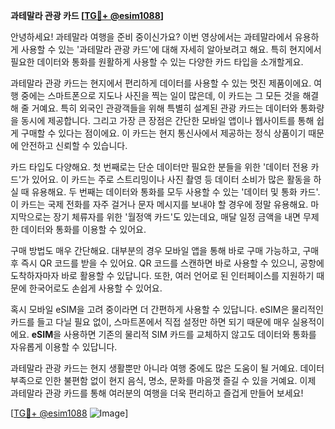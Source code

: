 **과테말라 관광 카드 [[TG💪+ @esim1088](https://t.me/s/esim1088)]**

안녕하세요! 과테말라 여행을 준비 중이신가요? 이번 영상에서는 과테말라에서 유용하게 사용할 수 있는 '과테말라 관광 카드'에 대해 자세히 알아보려고 해요. 특히 현지에서 필요한 데이터와 통화를 원활하게 사용할 수 있는 다양한 카드 타입을 소개할게요.

과테말라 관광 카드는 현지에서 편리하게 데이터를 사용할 수 있는 멋진 제품이에요. 여행 중에는 스마트폰으로 지도나 사진을 찍는 일이 많은데, 이 카드는 그 모든 것을 해결해 줄 거예요. 특히 외국인 관광객들을 위해 특별히 설계된 관광 카드는 데이터와 통화량을 동시에 제공합니다. 그리고 가장 큰 장점은 간단한 모바일 앱이나 웹사이트를 통해 쉽게 구매할 수 있다는 점이에요. 이 카드는 현지 통신사에서 제공하는 정식 상품이기 때문에 안전하고 신뢰할 수 있습니다.

카드 타입도 다양해요. 첫 번째로는 단순 데이터만 필요한 분들을 위한 '데이터 전용 카드'가 있어요. 이 카드는 주로 스트리밍이나 사진 촬영 등 데이터 소비가 많은 활동을 하실 때 유용해요. 두 번째는 데이터와 통화를 모두 사용할 수 있는 '데이터 및 통화 카드'. 이 카드는 국제 전화를 자주 걸거나 문자 메시지를 보내야 할 경우에 정말 유용해요. 마지막으로는 장기 체류자를 위한 '월정액 카드'도 있는데요, 매달 일정 금액을 내면 무제한 데이터와 통화를 이용할 수 있어요.

구매 방법도 매우 간단해요. 대부분의 경우 모바일 앱을 통해 바로 구매 가능하고, 구매 후 즉시 QR 코드를 받을 수 있어요. QR 코드를 스캔하면 바로 사용할 수 있으니, 공항에 도착하자마자 바로 활용할 수 있답니다. 또한, 여러 언어로 된 인터페이스를 지원하기 때문에 한국어로도 손쉽게 사용할 수 있어요.

혹시 모바일 eSIM을 고려 중이라면 더 간편하게 사용할 수 있답니다. eSIM은 물리적인 카드를 들고 다닐 필요 없이, 스마트폰에서 직접 설정만 하면 되기 때문에 매우 실용적이에요. **eSIM**을 사용하면 기존의 물리적 SIM 카드를 교체하지 않고도 데이터와 통화를 자유롭게 이용할 수 있답니다.

과테말라 관광 카드는 현지 생활뿐만 아니라 여행 중에도 많은 도움이 될 거예요. 데이터 부족으로 인한 불편함 없이 현지 음식, 명소, 문화를 마음껏 즐길 수 있을 거예요. 이제 과테말라 관광 카드를 통해 여러분의 여행을 더욱 편리하고 즐겁게 만들어 보세요!

[[TG💪+ @esim1088](https://t.me/s/esim1088) ![Image](https://i.postimg.cc/Y0z9fWf4/image.png)]